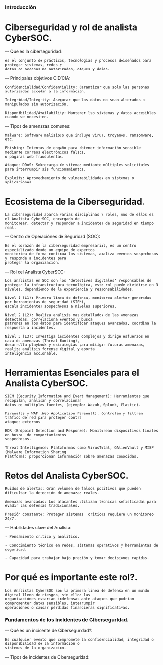 ### Introducción


# Ciberseguridad y rol de analista CyberSOC.


-- Que es la ciberseguridad:

    es el conjunto de prácticas, tecnologias y procesos deiseñados para proteger sistemas, redes y 
    datos de accesos no autorizados, atques y daños.



-- Principales objetivos CID/CIA:

    Confidencialidad/Confidentiality: Garantizar que solo las personas autorizadas accedan a la información.

    Integridad/Integrity: Asegurar que los datos no sean alterados o manipulados sin autorización.

    Disponibilidad/Availability: Mantener lso sistemas y datos accesibles cuando se necesiten.


-- Tipos de amenazas comunes:

    Malware: Software malisioso que incluye virus, troyanos, ramsomware, etc.

    Phishing: Intentos de engaño para obtener información sensible mediante correos electrónicos falsos, 
    o páginas web fraudulentas.

    Ataques DDoS: Sobrecarga de sitemas mediante múltiples solicitudes para interrumpir sis funcionamientos.

    Exploits: Aprovechamiento de vulnerabilidades en sistemas o aplicaciones.





# Ecosistema de la Ciberseguridad.


    La ciberseguridad abarca varias disciplinas y roles, uno de ellos es el Analista CyberSOC, encargado de 
    monitorear, detectar y responder a incidentes de seguridad en tiempo real.


-- Centro de Operaciónes de Seguridad (SOC):

    Es el corazón de la ciberseguridad empresarial, es un centro especializado donde un equipo de expertos 
    monitoriea de forma continua los sistemas, analiza eventos sospechosos y responde a incidentes para 
    proteger la organización.



-- Rol del Analista CyberSOC:

    Los analistas en SOC son los 'detectives digitales' responsables de proteger la infraestructura tecnológica, este rol puede dividirse en 3 niveles, dependiendo de la experiencia y responsabilidades.

    Nivel 1 (L1): Primera linea de defensa, monitorea alertar generadas por herramientas de seguridad (SIEM), 
    escala incidentes sospechosos a niveles superiores.

    Nivel 2 (L2): Realiza análisis mas detallados de las amenazas detectadas, correlaciona eventos y busca 
    patrones en los datos para identificar ataques avanzados, coordina la respuesta a incidentes.

    Nivel 3 (L3): Investiga incidentes complejos y dirige esfuerzos en caza de amenazas (Threat Hunting), 
    desarrolla playbook y estrategias para mitigar futuras amenazas, realiza análisis forense digital y aporta 
    inteligencia accionable.



# Herramientas Esenciales para el Analista CyberSOC.

    SIEM (Security Information and Event Management): Herramientas que recopilan, analisan y correlacionan 
    datos de múltiples fuentes, (ejemplo: Wazuh, Splunk, Elastic).

    Firewalls y WAF (Web Application Firewall): Controlan y filtran tráfico de red para proteger contra 
    ataques externos.

    EDR (Endpoint Detection and Response): Monitorean dispositivos finales en busca  de comportamientos 
    sospechosos.

    Threat Intelligence: Plataformas como VirusTotal, QAlienVault y MISP (Malware Information Sharing 
    Platform): proporcionan información sobre amenazas conocidas.



# Retos del Analista CyberSOC.

    Ruidos de alertas: Gran volumen de falsos positivos que pueden dificultar la detección de amenazas reales.

    Amenazas avanzadas: Los atacantes utilizan técnicas sofisticadas para evadir las defensas tradicionales.

    Presión constante: Proteger sistemas  criticos requiere un monitoreo 24/7.


-- Habilidades clave del Analista:

    - Pensamiento critico y analitico.

    - Conocimiento técnico en redes, sistemas operativos y herramientas de seguridad.

    - Capacidad para trabajar bajo presión y tomar decisiones rapidas.



# Por qué es importante este rol?.

    Los Analistas CyberSOC son la primera linea de defensa en un mundo digital lleno de riesgos, sin ellos las 
    organizaciónes estarian indefensas ante ataques que podrian compromenter datos sensibles, interrumpir 
    operaciónes o causar pérdidas financieras significativas.



### Fundamentos de los incidentes de Ciberseguridad.


-- Qué es un incidente de Ciberseguridad?:

    Es cualquier evento que compromete la confidencialidad, integridad o disponibilidad de la información o 
    sistemas de la organización.


-- Tipos de incidentes de Ciberseguridad: